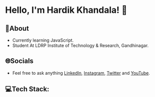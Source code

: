 # Hello, I'm Hardik Khandala! 👋

## **💫About**

- Currently learning JavaScript.
- Student At LDRP Institute of Technology & Research, Gandhinagar.

## **🌐Socials**
- Feel free to ask anything [LinkedIn](https://www.linkedin.com/in/hardik-khandala/), [Instagram](https://www.instagram.com/hardik.khandala22), [Twitter](https://www.twitter.com/hardik_khandala) and [YouTube](https://www.youtube.com/c/HardikKhandala).

## **💻Tech Stack:**

